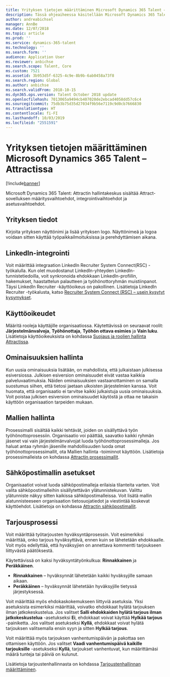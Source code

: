 ```yaml
---
title: Yrityksen tietojen määrittäminen Microsoft Dynamics 365 Talent – Attractissa
description: Tässä ohjeaiheessa käsitellään Microsoft Dynamics 365 Talent – Attractin yritystietojen ja brändäyksen määrittämistä.
author: andreabichsel
manager: AnnBe
ms.date: 12/07/2018
ms.topic: article
ms.prod: ''
ms.service: dynamics-365-talent
ms.technology: ''
ms.search.form: ''
audience: Application User
ms.reviewer: anbichse
ms.search.scope: Talent, Core
ms.custom: 7521
ms.assetid: 3b953d5f-6325-4c9e-8b9b-6ab0458a73f8
ms.search.region: Global
ms.author: anbichse
ms.search.validFrom: 2018-10-15
ms.dyn365.ops.version: Talent October 2018 update
ms.openlocfilehash: 7013065a9494cb407020de2ebcad4058dd57c6c4
ms.sourcegitcommit: 75db3b75d35d27034f9b56e7119c9d0cb7666830
ms.translationtype: HT
ms.contentlocale: fi-FI
ms.lasthandoff: 10/03/2019
ms.locfileid: "2551591"
---
```

# <a name="configure-company-information-in-microsoft-dynamics-365-talent---attract"></a>Yrityksen tietojen määrittäminen Microsoft Dynamics 365 Talent – Attractissa
[!include[banner](../includes/banner.md)]

Microsoft Dynamics 365 Talent: Attractin hallintakeskus sisältää Attract-sovelluksen määritysvaihtoehdot, integrointivaihtoehdot ja asetusvaihtoehdot.

## <a name="company-information"></a>Yrityksen tiedot

Kirjoita yrityksen näyttönimi ja lisää yrityksen logo. Näyttönimeä ja logoa voidaan sitten käyttää työpaikkailmoituksissa ja perehdyttämisen aikana.

## <a name="linkedin-integration"></a>LinkedIn-integrointi

Voit määrittää integraation LinkedIn Recruiter System Connect(RSC) -työkalulla. Kun olet muodostanut LinkedIn-yhteyden LinkedIn-tunnistetiedoilla, voit synkronoida ehdokkaan LinkedIn-profiilin, hakemukset, haastattelun palautteen ja työhönottoryhmän muistiinpanot. Täysi LinkedIn Recruiter -käyttöoikeus on pakollinen. Lisätietoja LinkedIn Recruiter -työkalusta, katso [Recruiter System Connect (RSC) – usein kysytyt kysymykset](https://www.linkedin.com/help/recruiter/answer/90483).

## <a name="user-permissions"></a>Käyttöoikeudet

Määritä rooleja käyttäjille organisaatiossa. Käytettävissä on seuraavat roolit: **Järjestelmänvalvoja**, **Työhönottaja**, **Työhön ottava esimies** ja **Vain luku**. Lisätietoja käyttöoikeuksista on kohdassa [Suojaus ja roolien hallinta Attractissa](./security-attract.md).

## <a name="feature-management"></a>Ominaisuuksien hallinta

Kun uusia ominaisuuksia lisätään, on mahdollista, että julkaistaan julkisessa esiversiossa. Julkisen esiversion ominaisuudet eivät vastaa kaikkia palveluvaatimuksia. Näiden ominaisuuksien vastaanottaminen on samalla suostumus siihen, että tietosi jaetaan ulkoisten järjestelmien kanssa. Voit huomata, että organisaatio ei tarvitse kaikki julkaistuja uusia ominaisuuksia. Voit poistaa julkisen esiversion ominaisuudet käytöstä ja ottaa ne takaisin käyttöön organisaation tarpeiden mukaan.

## <a name="template-management"></a>Mallien hallinta

Prosessimalli sisältää kaikki tehtävät, joiden on sisällyttävä työn työhönottoprosessiin. Organisaatio voi päättää, saavatko kaikki ryhmän jäsenet vai vain järjestelmänvalvojat luoda työhönottoprosessimalleja. Jos haluat antaa ryhmän jäsenille mahdollisuuden luoda omat työhönottoprosessimallit, ota Mallien hallinta -toiminnot käyttöön. Lisätietoja prosessimalleista on kohdassa [Attractin prosessimallit](./process-templates-attract.md).

## <a name="email-template-settings"></a>Sähköpostimallin asetukset

Organisaatiot voivat luoda sähköpostimalleja erilaisia tilanteita varten. Voit valita sähköpostimalleihin sisällytettävän ylätunnistekuvan. Valittu ylätunniste näkyy sitten kaikissa sähköpostimalleissa. Voit lisätä mallin alatunnisteeseen organisaation tietosuojatiedot ja viestintää koskevat käyttöehdot. Lisätietoja on kohdassa [Attractin sähköpostimallit](./email-templates.md).

## <a name="offer-process"></a>Tarjousprosessi

Voit määrittää työtarjousten hyväksyntäprosessin. Voit esimerkiksi määrittää, onko tarjous hyväksyttävä, ennen kuin se lähetetään ehdokkaalle. Voit myös edellyttää, että hyväksyjien on annettava kommentti tarjoukseen liittyvästä päätöksestä.

Käytettävissä on kaksi hyväksyntätyönkulkua: **Rinnakkainen** ja **Peräkkäinen**.

- **Rinnakkainen** – hyväksynnät lähetetään kaikki hyväksyjille samaan aikaan.
- **Peräkkäinen** – hyväksynnät lähetetään hyväksyjille tietyssä järjestyksessä.

Voit määrittää myös ehdokaskokemukseen liittyviä asetuksia. Yksi asetuksista esimerkiksi määrittää, voivatko ehdokkaat hylätä tarjouksen ilman jatkokeskustelua. Jos valitset **Salli ehdokkaiden hylätä tarjous ilman jatkokeskustelua** -asetukseksi **Ei**, ehdokkaat voivat käyttää **Hylkää tarjous** -painiketta. Jos valitset asetukseksi **Kyllä**, ehdokkaat voivat hylätä tarjouksen valitsemalla ensin syyn ja sitten **Hylkää tarjous**.

Voit määrittää myös tarjouksen vanhentumispäivän ja pakottaa sen ottamisen käyttöön. Jos valitset **Vaadi vanhentumispäivä kaikille tarjouksille** -asetukseksi **Kyllä**, tarjoukset vanhentuvat, kun määrittämäsi määrä tunteja tai päiviä on kulunut.

Lisätietoja tarjoustenhallinnasta on kohdassa [Tarjoustenhallinnan määrittäminen](./offer-setup.md).
